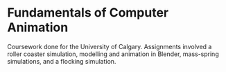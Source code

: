 # Fundamentals of Computer Animation

Coursework done for the University of Calgary. Assignments involved a roller coaster simulation, modelling and animation in Blender, mass-spring simulations, and a flocking simulation.
